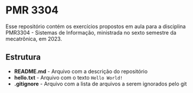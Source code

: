 # PMR 3304

Esse repositório contém os exercícios propostos em aula para a disciplina PMR3304 - Sistemas de Informação, ministrada no sexto semestre da mecatrônica, em 2023.

## Estrutura

- **README.md** - Arquivo com a descrição do repositório
- **hello.txt** - Arquivo com o texto `Hello World!`
- **.gitignore** - Arquivo com a lista de arquivos a serem ignorados pelo git
